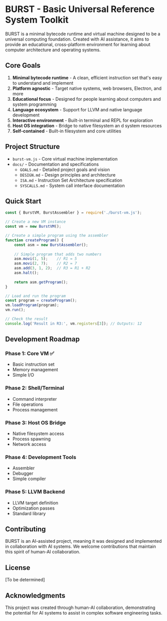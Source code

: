 # BURST - Basic Universal Reference System Toolkit

BURST is a minimal bytecode runtime and virtual machine designed to be a universal computing foundation. Created with AI assistance, it aims to provide an educational, cross-platform environment for learning about computer architecture and operating systems.

## Core Goals

1. **Minimal bytecode runtime** - A clean, efficient instruction set that's easy to understand and implement
2. **Platform agnostic** - Target native systems, web browsers, Electron, and more
3. **Educational focus** - Designed for people learning about computers and system programming
4. **Language ecosystem** - Support for LLVM and native language development
5. **Interactive environment** - Built-in terminal and REPL for exploration
6. **Host OS integration** - Bridge to native filesystem an	d system resources
7. **Self-contained** - Built-in filesystem and core utilities

## Project Structure

- `burst-vm.js` - Core virtual machine implementation
- `docs/` - Documentation and specifications
  - `GOALS.md` - Detailed project goals and vision
  - `DESIGN.md` - Design principles and architecture
  - `ISA.md` - Instruction Set Architecture specification
  - `SYSCALLS.md` - System call interface documentation

## Quick Start

```javascript
const { BurstVM, BurstAssembler } = require('./burst-vm.js');

// Create a new VM instance
const vm = new BurstVM();

// Create a simple program using the assembler
function createProgram() {
    const asm = new BurstAssembler();
    
    // Simple program that adds two numbers
    asm.movi(1, 5);    // R1 = 5
    asm.movi(2, 7);    // R2 = 7
    asm.add(3, 1, 2);  // R3 = R1 + R2
    asm.halt();
    
    return asm.getProgram();
}

// Load and run the program
const program = createProgram();
vm.loadProgram(program);
vm.run();

// Check the result
console.log('Result in R3:', vm.registers[3]); // Outputs: 12
```

## Development Roadmap

### Phase 1: Core VM ✅
- Basic instruction set
- Memory management
- Simple I/O

### Phase 2: Shell/Terminal
- Command interpreter
- File operations
- Process management

### Phase 3: Host OS Bridge
- Native filesystem access
- Process spawning
- Network access

### Phase 4: Development Tools
- Assembler
- Debugger
- Simple compiler

### Phase 5: LLVM Backend
- LLVM target definition
- Optimization passes
- Standard library

## Contributing

BURST is an AI-assisted project, meaning it was designed and implemented in collaboration with AI systems. We welcome contributions that maintain this spirit of human-AI collaboration.

## License

[To be determined]

## Acknowledgments

This project was created through human-AI collaboration, demonstrating the potential for AI systems to assist in complex software engineering tasks.
